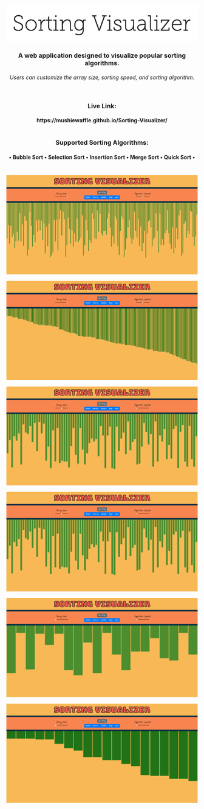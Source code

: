<p align="center">
  <img src="images/sortvis.png"/>
</p>
<h3 align="center">A web application designed to visualize popular sorting algorithms.</h3>
<h6 align="center">Users can customize the array size, sorting speed, and sorting algorithm.</br></br></h6>
<h1></h1>
<h3 align="center">Live Link:</h3>
<h4 align="center">https://mushiewaffle.github.io/Sorting-Visualizer/</br></br></h4>
<h3 align="center">Supported Sorting Algorithms:</h3>
<h4 align="center">• Bubble Sort • Selection Sort • Insertion Sort • Merge Sort • Quick Sort •</h4>
<h1></h1>
<p align="center">
  <img src="images/unsorted-lg.png" />
</p>
<p align="center">
  <img src="images/sorted-lg.png" />
</p>
<p align="center">
  <img src="images/unsorted-md.png" />
</p>
<p align="center">
  <img src="images/sorted-md.png" />
</p>
<p align="center">
  <img src="images/unsorted-sm.png" />
</p>
<p align="center">
  <img src="images/sorted-sm.png" />
</p>
